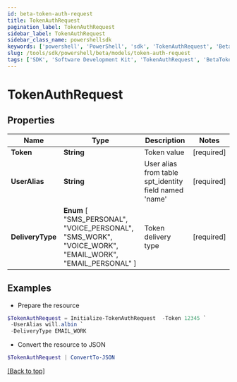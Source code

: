 ```yaml
---
id: beta-token-auth-request
title: TokenAuthRequest
pagination_label: TokenAuthRequest
sidebar_label: TokenAuthRequest
sidebar_class_name: powershellsdk
keywords: ['powershell', 'PowerShell', 'sdk', 'TokenAuthRequest', 'BetaTokenAuthRequest'] 
slug: /tools/sdk/powershell/beta/models/token-auth-request
tags: ['SDK', 'Software Development Kit', 'TokenAuthRequest', 'BetaTokenAuthRequest']
---
```



# TokenAuthRequest

## Properties

Name | Type | Description | Notes
------------ | ------------- | ------------- | -------------
**Token** | **String** | Token value | [required]
**UserAlias** | **String** | User alias from table spt_identity field named 'name' | [required]
**DeliveryType** |  **Enum** [  "SMS_PERSONAL",    "VOICE_PERSONAL",    "SMS_WORK",    "VOICE_WORK",    "EMAIL_WORK",    "EMAIL_PERSONAL" ] | Token delivery type | [required]

## Examples

- Prepare the resource
```powershell
$TokenAuthRequest = Initialize-TokenAuthRequest  -Token 12345 `
 -UserAlias will.albin `
 -DeliveryType EMAIL_WORK
```

- Convert the resource to JSON
```powershell
$TokenAuthRequest | ConvertTo-JSON
```


[[Back to top]](#) 

